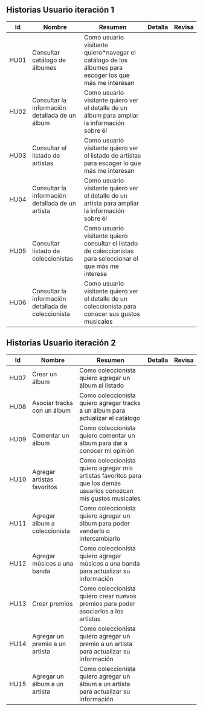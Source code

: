 ## Historias Usuario iteración 1

| Id   | Nombre                                              | Resumen                                                                                                      | Detalla | Revisa |
| ---- | --------------------------------------------------- | ------------------------------------------------------------------------------------------------------------ | ------- | ------ |
| HU01 | Consultar catálogo de álbumes                       | Como usuario visitante quiero\*navegar el catálogo de los álbumes para escoger los que más me interesan      |         |        |
| HU02 | Consultar la información detallada de un álbum      | Como usuario visitante quiero ver el detalle de un álbum para ampliar la información sobre él                |         |        |
| HU03 | Consultar el listado de artistas                    | Como usuario visitante quiero ver el listado de artistas para escoger lo que más me interesan                |         |        |
| HU04 | Consultar la información detallada de un artista    | Como usuario visitante quiero ver el detalle de un artista para ampliar la información sobre él              |         |        |
| HU05 | Consultar listado de coleccionistas                 | Como usuario visitante quiero consultar el listado de coleccionistas para seleccionar el que más me interese |         |        |
| HU06 | Consultar la información detallada de coleccionista | Como usuario visitante quiero ver el detalle de un coleccionista para conocer sus gustos musicales           |         |        |

## Historias Usuario iteración 2

| Id   | Nombre                         | Resumen                                                                                                            | Detalla | Revisa |
| ---- | ------------------------------ | ------------------------------------------------------------------------------------------------------------------ | ------- | ------ |
| HU07 | Crear un álbum                 | Como coleccionista quiero agregar un álbum al listado                                                              |         |        |
| HU08 | Asociar tracks con un álbum    | Como coleccionista quiero agregar tracks a un álbum para actualizar el catálogo                                    |         |        |
| HU09 | Comentar un álbum              | Como coleccionista quiero comentar un álbum para dar a conocer mi opinión                                          |         |        |
| HU10 | Agregar artistas favoritos     | Como coleccionista quiero agregar mis artistas favoritos para que los demás usuarios conozcan mis gustos musicales |         |        |
| HU11 | Agregar álbum a coleccionista  | Como coleccionista quiero agregar un álbum para poder venderlo o intercambiarlo                                    |         |        |
| HU12 | Agregar músicos a una banda    | Como coleccionista quiero agregar músicos a una banda para actualizar su información                               |         |        |
| HU13 | Crear premios                  | Como coleccionista quiero crear nuevos premios para poder asociarlos a los artistas                                |         |        |
| HU14 | Agregar un premio a un artista | Como coleccionista quiero agregar un premio a un artista para actualizar su información                            |         |        |
| HU15 | Agregar un álbum a un artista  | Como coleccionista quiero agregar un álbum a un artista para actualizar su información                             |         |        |
